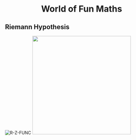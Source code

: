 # <p align="center">World of Fun Maths</p>
## Riemann Hypothesis
![R-Z-FUNC](https://user-images.githubusercontent.com/66701331/182520171-5ea7c3a1-1f43-458f-ad61-98be7ff1485c.png)
<img src= "https://user-images.githubusercontent.com/66701331/182520171-5ea7c3a1-1f43-458f-ad61-98be7ff1485c.png" width="324" height="324">
